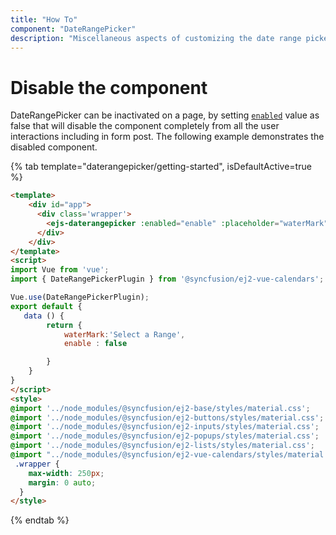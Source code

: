 ```yaml
---
title: "How To"
component: "DateRangePicker"
description: "Miscellaneous aspects of customizing the date range picker"
---
```


# Disable the component

DateRangePicker can be inactivated on a page, by setting [`enabled`](../../api/daterangepicker#enabled)
value as false that will disable the component completely from all the user interactions including in form post.
The following example demonstrates the disabled component.

{% tab template="daterangepicker/getting-started", isDefaultActive=true %}

```html
<template>
    <div id="app">
      <div class='wrapper'>
        <ejs-daterangepicker :enabled="enable" :placeholder="waterMark"></ejs-daterangepicker>
      </div>
    </div>
</template>
<script>
import Vue from 'vue';
import { DateRangePickerPlugin } from '@syncfusion/ej2-vue-calendars';

Vue.use(DateRangePickerPlugin);
export default {
   data () {
        return {
            waterMark:'Select a Range',
            enable : false

        }
    }
}
</script>
<style>
@import '../node_modules/@syncfusion/ej2-base/styles/material.css';
@import '../node_modules/@syncfusion/ej2-buttons/styles/material.css';
@import '../node_modules/@syncfusion/ej2-inputs/styles/material.css';
@import '../node_modules/@syncfusion/ej2-popups/styles/material.css';
@import '../node_modules/@syncfusion/ej2-lists/styles/material.css';
@import "../node_modules/@syncfusion/ej2-vue-calendars/styles/material.css";
 .wrapper {
    max-width: 250px;
    margin: 0 auto;
  }
</style>
```

{% endtab %}